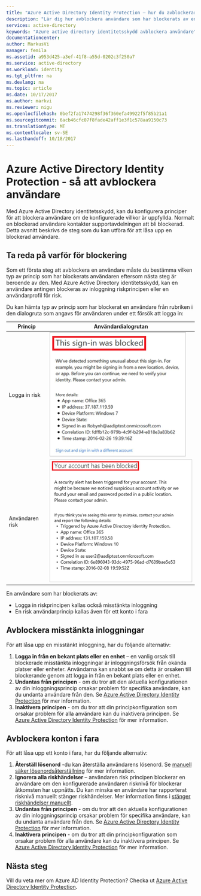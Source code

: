 ```yaml
---
title: "Azure Active Directory Identity Protection – hur du avblockerar användare | Microsoft Docs"
description: "Lär dig hur avblockera användare som har blockerats av en princip för Azure Active Directory Identity Protection."
services: active-directory
keywords: "Azure active directory identitetsskydd avblockera användare"
documentationcenter: 
author: MarkusVi
manager: femila
ms.assetid: a953d425-a3ef-41f8-a55d-0202c3f250a7
ms.service: active-directory
ms.workload: identity
ms.tgt_pltfrm: na
ms.devlang: na
ms.topic: article
ms.date: 10/17/2017
ms.author: markvi
ms.reviewer: nigu
ms.openlocfilehash: 0bef2fa17474298f36f360efa49922f5f85b21a1
ms.sourcegitcommit: 6acb46cfc07f8fade42aff1e3f1c578aa9150c73
ms.translationtype: MT
ms.contentlocale: sv-SE
ms.lasthandoff: 10/18/2017
---
```

# <a name="azure-active-directory-identity-protection---how-to-unblock-users"></a>Azure Active Directory Identity Protection - så att avblockera användare
Med Azure Active Directory identitetsskydd, kan du konfigurera principer för att blockera användare om de konfigurerade villkor är uppfyllda. Normalt en blockerad användare kontakter supportavdelningen att bli blockerad. Detta avsnitt beskrivs de steg som du kan utföra för att låsa upp en blockerad användare.

## <a name="determine-the-reason-for-blocking"></a>Ta reda på varför för blockering
Som ett första steg att avblockera en användare måste du bestämma vilken typ av princip som har blockerats användaren eftersom nästa steg är beroende av den.
Med Azure Active Directory identitetsskydd, kan en användare antingen blockeras av inloggning riskprincipen eller en användarprofil för risk.

Du kan hämta typ av princip som har blockerat en användare från rubriken i den dialogruta som angavs för användaren under ett försök att logga in:

| Princip | Användardialogrutan |
| --- | --- |
| Logga in risk |![Blockerade inloggning](./media/active-directory-identityprotection-unblock-howto/02.png) |
| Användaren risk |![Blockerade konto](./media/active-directory-identityprotection-unblock-howto/104.png) |

En användare som har blockerats av:

* Logga in riskprincipen kallas också misstänkta inloggning
* En risk användarprincip kallas även för ett konto i fara

## <a name="unblocking-suspicious-sign-ins"></a>Avblockera misstänkta inloggningar
För att låsa upp en misstänkt inloggning, har du följande alternativ:

1. **Logga in från en bekant plats eller en enhet** – en vanlig orsak till blockerade misstänkta inloggningar är inloggningsförsök från okända platser eller enheter. Användarna kan snabbt se om detta är orsaken till blockerande genom att logga in från en bekant plats eller en enhet.
2. **Undantas från principen** - om du tror att den aktuella konfigurationen av din inloggningsprincip orsakar problem för specifika användare, kan du undanta användare från den. Se [Azure Active Directory Identity Protection](active-directory-identityprotection.md) för mer information.
3. **Inaktivera principen** - om du tror att din principkonfiguration som orsakar problem för alla användare kan du inaktivera principen. Se [Azure Active Directory Identity Protection](active-directory-identityprotection.md) för mer information.

## <a name="unblocking-accounts-at-risk"></a>Avblockera konton i fara
För att låsa upp ett konto i fara, har du följande alternativ:

1. **Återställ lösenord** -du kan återställa användarens lösenord. Se [manuell säker lösenordsåterställning](active-directory-identityprotection.md#manual-secure-password-reset) för mer information.
2. **Ignorera alla riskhändelser** – användaren risk principen blockerar en användare om den konfigurerade användaren risknivå för blockerar åtkomsten har uppnåtts. Du kan minska en användare har rapporterat risknivå manuellt stänger riskhändelser. Mer information finns i [stänger riskhändelser manuellt](active-directory-identityprotection.md#closing-risk-events-manually).
3. **Undantas från principen** - om du tror att den aktuella konfigurationen av din inloggningsprincip orsakar problem för specifika användare, kan du undanta användare från den. Se [Azure Active Directory Identity Protection](active-directory-identityprotection.md) för mer information.
4. **Inaktivera principen** - om du tror att din principkonfiguration som orsakar problem för alla användare kan du inaktivera principen. Se [Azure Active Directory Identity Protection](active-directory-identityprotection.md) för mer information.

## <a name="next-steps"></a>Nästa steg
 Vill du veta mer om Azure AD Identity Protection? Checka ut [Azure Active Directory Identity Protection](active-directory-identityprotection.md).
